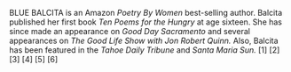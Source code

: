 BLUE BALCITA is an Amazon _Poetry By Women_ best-selling author. Balcita published her first book _Ten Poems for the Hungry_ at age sixteen. She has since made an appearance on _Good Day Sacramento_ and several appearances on _The Good Life Show with Jon Robert Quinn._ Also, Balcita has been featured in the _Tahoe Daily Tribune_ and _Santa Maria Sun._ [1] [2] [3] [4] [5] [6]

